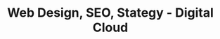 ---
title: "Web Design, SEO, Stategy - Digital Cloud"
description: "From web design, SEO, to increasing your business' online presence, we have digital marketing services to help you accomplish your goals. Serving Roseburg, OR and beyond."
---